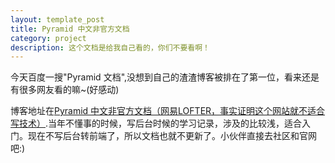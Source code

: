 ```yaml
---
layout: template_post
title: Pyramid 中文非官方文档
category: project
description: 这个文档是给我自己看的，你们不要看啊！
---
```


今天百度一搜"Pyramid 文档",没想到自己的渣渣博客被排在了第一位，看来还是有很多网友看的嘛~(好感动)


博客地址在<a href="http://pyramidoc.lofter.com/">Pyramid 中文非官方文档（网易LOFTER，事实证明这个网站就不适合写技术）</a>.当年不懂事的时候，写后台时候的学习记录，涉及的比较浅，适合入门。现在不写后台转前端了，所以文档也就不更新了。小伙伴直接去社区和官网吧:)


